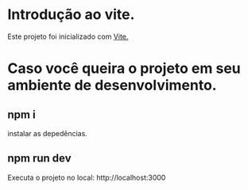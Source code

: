 # Introdução ao vite.
Este projeto foi inicializado com <a href="https://vitejs.dev/guide/">Vite.</a>

# Caso você queira o projeto em seu ambiente de desenvolvimento.
<h2>npm i</h2>
instalar as depedências.

<h2>npm run dev</h2>
Executa o projeto no local: http://localhost:3000